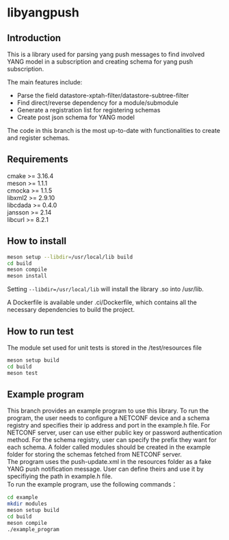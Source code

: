 # libyangpush

## Introduction

This is a library used for parsing yang push messages to find involved 
YANG model in a subscription and creating schema for yang push subscription.  

The main features include:
- Parse the field datastore-xptah-filter/datastore-subtree-filter
- Find direct/reverse dependency for a module/submodule
- Generate a registration list for registering schemas
- Create post json schema for YANG model

The code in this branch is the most up-to-date with functionalities to create and register schemas.

## Requirements

cmake >= 3.16.4  
meson >= 1.1.1  
cmocka >= 1.1.5  
libxml2 >= 2.9.10  
libcdada >= 0.4.0  
jansson >= 2.14  
libcurl >= 8.2.1

## How to install

```bash
meson setup --libdir=/usr/local/lib build
cd build
meson compile
meson install
```
Setting ```--libdir=/usr/local/lib``` will install the library .so into /usr/lib.

A Dockerfile is available under .ci/Dockerfile, which contains all the
necessary dependencies to build the project.

## How to run test
The module set used for unit tests is stored in the /test/resources file
```bash
meson setup build
cd build
meson test
``` 

## Example program
This branch provides an example program to use this library. To run the program, the user needs to configure a NETCONF device and a schema registry and specifies their ip address and port in the example.h file. For NETCONF server, user can use either public key or password authentication method. For the schema registry, user can specify the prefix they want for each schema. A folder called modules should be created in the example folder for storing the schemas fetched from NETCONF server.  
The program uses the push-update.xml in the resources folder as a fake YANG push notification message. User can define theirs and use it by specifiying the path in example.h file.  
To run the example program, use the following commands：
```bash
cd example
mkdir modules
meson setup build
cd build
meson compile
./example_program
```
